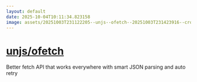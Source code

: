 ```yaml
---
layout: default
date: 2025-10-04T10:11:34.823158
image: assets/20251003T231122205--unjs--ofetch--20251003T231423916--cropped.png
---
```


# [unjs/ofetch](https://github.com/unjs/ofetch)

Better fetch API that works everywhere with smart JSON parsing and auto retry
